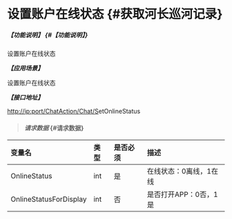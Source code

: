 # 设置账户在线状态 {#获取河长巡河记录}

##### _【功能说明】_ {#【功能说明】}

设置账户在线状态

_**【应用场景】**_

设置账户在线状态

_**【接口地址】**_

[http://ip:port/ChatAction/](http://ip:port/HMQuery/PatrolRiver/GetPatrolRivers)[Chat](http://ip:port/HMQuery/PatrolRiver/GetPatrolRivers)[/S](http://ip:port/HMQuery/PatrolRiver/GetPatrolRivers)etOnlineStatus

> #### _请求数据_ {#请求数据}

| 变量名 | 类型 | 是否必须 | 描述 |
| :--- | :--- | :--- | :--- |
| OnlineStatus | int | 是 | 在线状态：0离线，1在线 |
| OnlineStatusForDisplay | int | 否 | 是否打开APP：0否，1是 |



